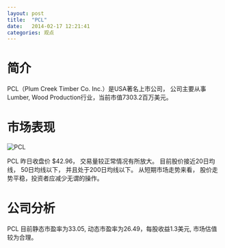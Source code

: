 ```yaml
---
layout: post
title:  "PCL"
date:   2014-02-17 12:21:41
categories: 观点
---
```


# 简介
PCL（Plum Creek Timber Co. Inc.）是USA著名上市公司，
公司主要从事Lumber, Wood Production行业，当前市值7303.2百万美元。

# 市场表现

![PCL](http://finviz.com/chart.ashx?t=PCL&ty=c&ta=1&p=d&s=l)

PCL 昨日收盘价 $42.96，
交易量较正常情况有所放大。
目前股价接近20日均线，
50日均线以下，
并且处于200日均线以下。
从短期市场走势来看，
股价走势平稳，投资者应减少无谓的操作。

# 公司分析
PCL 目前静态市盈率为33.05, 动态市盈率为26.49，每股收益1.3美元,
市场估值较为合理。
